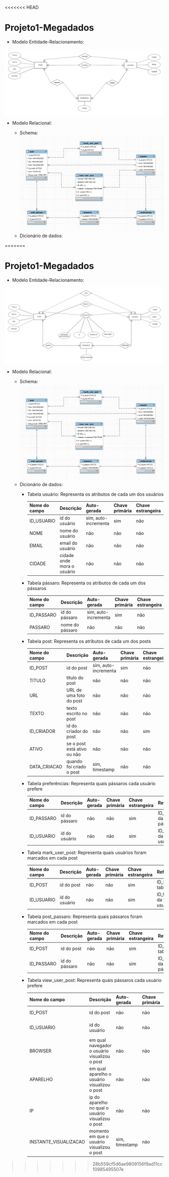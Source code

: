<<<<<<< HEAD
# Projeto1-Megadados

- Modelo Entidade-Relacionamento:

![MER](image%20(1).png)

- Modelo Relacional:

    - Schema:
![tabelas](tabelas.PNG)
    - Dicionário de dados:
    



=======
# Projeto1-Megadados

- Modelo Entidade-Relacionamento:

![MER](image%20(2).png)

- Modelo Relacional:

    - Schema:
![tabelas](tabelas.PNG)
    - Dicionário de dados:
        - Tabela usuário: Representa os atributos de cada um dos usuários
        
            | Nome do campo  | Descrição | Auto-gerada | Chave primária | Chave estrangeira | Referencia | Restrições |
            | ------------- | ------------- | ------------- | ------------- | ------------- | ------------- | ------------- |
            | ID_USUARIO  | id do usuário  | sim, auto-incrementa | sim | não | - | não nulo |
            | NOME  | nome do usuário  | não | não | não | - | - |
            | EMAIL  | email do usuário  | não | não | não | - | - |
            | CIDADE  | cidade onde mora o usuário  | não | não | não | - | - |

            
        - Tabela pássaro: Representa os atributos de cada um dos pássaros
        
            | Nome do campo  | Descrição | Auto-gerada | Chave primária | Chave estrangeira | Referencia | Restrições |
            | ------------- | ------------- | ------------- | ------------- | ------------- | ------------- | ------------- |
            | ID_PASSARO  | id do pássaro  | sim, auto-incrementa | sim | não | - | não nulo |
            | PASSARO  | nome do pássaro  | não | não | não | - | - |
            
            
        - Tabela post: Representa os atributos de cada um dos posts
        
            | Nome do campo  | Descrição | Auto-gerada | Chave primária | Chave estrangeira | Referencia | Restrições |
            | ------------- | ------------- | ------------- | ------------- | ------------- | ------------- | ------------- |
            | ID_POST  | id do post  | sim, auto-incrementa | sim | não | - | não nulo |
            | TITULO  | título do post  | não | não | não | - | - |
            | URL  | URL de uma foto do post  | não | não | não | - | - |
            | TEXTO  | texto escrito no post  | não | não | não | - | - |
            | ID_CRIADOR  | id do criador do post  | não | não | sim | ID_USUARIO da tabela usuário | - |
            | ATIVO  | se o post está ativo ou não  | não | não | não | - | - |
            | DATA_CRIACAO  | quando foi criado o post  | sim, timestamp | não | não | - | - |


        - Tabela preferências: Representa quais pássaros cada usuário prefere
        
            | Nome do campo  | Descrição | Auto-gerada | Chave primária | Chave estrangeira | Referencia | Restrições |
            | ------------- | ------------- | ------------- | ------------- | ------------- | ------------- | ------------- |
            | ID_PASSARO  | id do pássaro  | não | não | sim | ID_PASSARO da tabela pássaro | - |
            | ID_USUARIO  | id do usuário  | não | não | sim | ID_USUARIO da tabela usuário | - |
            
        - Tabela mark_user_post: Representa quais usuários foram marcados em cada post
        
            | Nome do campo  | Descrição | Auto-gerada | Chave primária | Chave estrangeira | Referencia | Restrições |
            | ------------- | ------------- | ------------- | ------------- | ------------- | ------------- | ------------- |
            | ID_POST  | id do post  | não | não | sim | ID_POST da tabela post | - |
            | ID_USUARIO  | id do usuário  | não | não | sim | ID_USUARIO da tabela usuário | - |
            
        - Tabela post_passaro: Representa quais pássaros foram marcados em cada post
        
            | Nome do campo  | Descrição | Auto-gerada | Chave primária | Chave estrangeira | Referencia | Restrições |
            | ------------- | ------------- | ------------- | ------------- | ------------- | ------------- | ------------- |
            | ID_POST  | id do post  | não | não | sim | ID_POST da tabela post | - |
            | ID_PASSARO  | id do pássaro  | não | não | sim | ID_PASSARO da tabela pássaro | - |
            
        - Tabela view_user_post: Representa quais pássaros cada usuário prefere
        
            | Nome do campo  | Descrição | Auto-gerada | Chave primária | Chave estrangeira | Referencia | Restrições |
            | ------------- | ------------- | ------------- | ------------- | ------------- | ------------- | ------------- |
            | ID_POST  | id do post  | não | não | sim | ID_POST da tabela post | - |
            | ID_USUARIO  | id do usuário  | não | não | sim | ID_USUARIO da tabela usuário | - |
            | BROWSER  | em qual navegador o usuário visualizou o post  | não | não | não | - | - |
            | APARELHO  | em qual aparelho o usuário visualizou o post  | não | não | não | - | - |
            | IP  | ip do aparelho no qual o usuário visualizou o post  | não | não | não | - | - |
            | INSTANTE_VISUALIZACAO  | momento em que o usuário visualizou o post | sim, timestamp | não | não | - | - |

>>>>>>> 28b559cf5d6ae9809156f9ad11cc10985495507e
